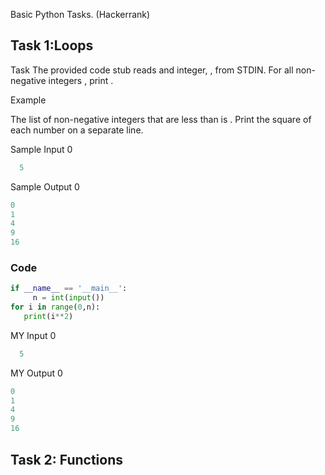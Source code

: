 Basic Python Tasks. (Hackerrank) 

## Task 1:Loops

Task
The provided code stub reads and integer, , from STDIN. For all non-negative integers , print .

Example

The list of non-negative integers that are less than  is . Print the square of each number on a separate line.

Sample Input 0
``` python
  5
 ```
Sample Output 0
```python
0
1
4
9
16
```

### Code 
```python
if __name__ == '__main__':
     n = int(input())
for i in range(0,n):
   print(i**2) 
```
MY Input 0
``` python
  5
 ```
MY Output 0
```python
0
1
4
9
16
```

## Task 2: Functions

